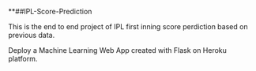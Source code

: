  **##IPL-Score-Prediction
 
 This is the end to end project of IPL first inning score perdiction based on previous data.
 
 Deploy a Machine Learning Web App created with Flask on Heroku platform.

 
 
